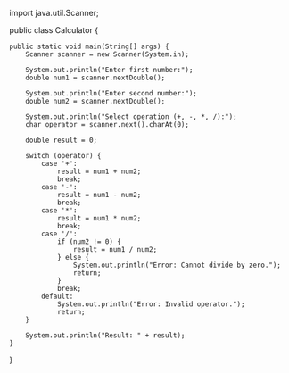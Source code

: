 import java.util.Scanner;

public class Calculator {

    public static void main(String[] args) {
        Scanner scanner = new Scanner(System.in);

        System.out.println("Enter first number:");
        double num1 = scanner.nextDouble();

        System.out.println("Enter second number:");
        double num2 = scanner.nextDouble();

        System.out.println("Select operation (+, -, *, /):");
        char operator = scanner.next().charAt(0);

        double result = 0;

        switch (operator) {
            case '+':
                result = num1 + num2;
                break;
            case '-':
                result = num1 - num2;
                break;
            case '*':
                result = num1 * num2;
                break;
            case '/':
                if (num2 != 0) {
                    result = num1 / num2;
                } else {
                    System.out.println("Error: Cannot divide by zero.");
                    return;
                }
                break;
            default:
                System.out.println("Error: Invalid operator.");
                return;
        }

        System.out.println("Result: " + result);
    }
}
